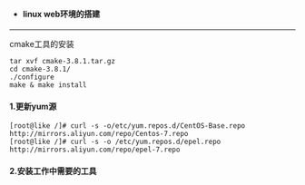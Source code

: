 + #### linux web环境的搭建
***
cmake工具的安装
```
tar xvf cmake-3.8.1.tar.gz
cd cmake-3.8.1/
./configure 
make & make install
```
#### 1.更新yum源
```
[root@like /]# curl -s -o/etc/yum.repos.d/CentOS-Base.repo http://mirrors.aliyun.com/repo/Centos-7.repo
[root@like /]# curl -s -o /etc/yum.repos.d/epel.repo http://mirrors.aliyun.com/repo/epel-7.repo
```
#### 2.安装工作中需要的工具


